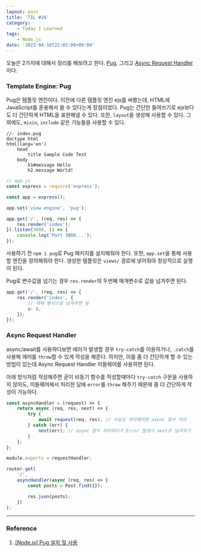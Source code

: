 ```yaml
---
layout: post
title: 'TIL #26'
category:
    - Today I Learned
tags:
    - Node.js
date: '2023-04-10T22:03:00+09:00'
---
```


오늘은 2가지에 대해서 정리를 해보려고 한다. <u>Pug</u>, 그리고 <u>Async Request Handler</u>이다.

### Template Engine: Pug

Pug은 템플릿 엔진이다. 이전에 다른 템플릿 엔진 ejs를 써봤는데, HTML에 JavaScript를 혼용해서 쓸 수 있다는게 장점이었다. Pug는 간단한 들여쓰기로 ejs보다도 더 간단하게 HTML을 표현해낼 수 있다. 또한, `layout`을 생성해 사용할 수 있다. 그 외에도, `mixin`, `include` 같은 기능들을 사용할 수 있다.

```pug
//- index.pug
doctype html
html(lang='en')
    head
        title Sample Code Test
    body
        h1#message Hello
        h2.message World!
```

```js
// app.js
const express = require('express');

const app = express();

app.set('view engine', 'pug');

app.get('/', (req, res) => {
    res.render('index');
}).listen(3000, () => {
    console.log('Port 3000...');
});
```

사용하기 전 `npm i pug`로 Pug 패키지를 설치해줘야 한다. 또한, `app.set`을 통해 사용할 엔진을 정의해줘야 한다. 생성한 템플릿은 `views/` 경로에 넣어줘야 정상적으로 실행이 된다.

Pug로 변수값을 넘기는 경우 `res.render`의 두번째 매개변수로 값을 넘겨주면 된다.

```js
app.get('/', (req, res) => {
    res.render('index', {
        // 객체 형식으로 넘겨주면 됨
        a: 0,
    });
});
```

### Async Request Handler

async/await를 사용하다보면 에러가 발생할 경우 `try-catch`를 이용하거나, `.catch`를 사용해 에러를 `throw`할 수 있게 작성을 해준다. 하지만, 이를 좀 더 간단하게 할 수 있는 방법이 있는데 Async Request Handler 미들웨어를 사용하면 된다.

아래 방식처럼 작성해주면 굳이 비동기 함수를 작성할때마다 `try-catch` 구문을 사용하지 않아도, 미들웨어에서 처리한 담에 `error`를 `throw` 해주기 때문에 좀 더 간단하게 작성이 가능하다.

```js
const asyncHandler = (request) => {
    return async (req, res, next) => {
        try {
            await request(req, res); // 사실상 처리해야한 async 함수 처리
        } catch (err) {
            next(err); // async 함수 처리하다가 Error 발생시 next로 넘겨주기
        }
    };
};

module.exports = requestHandler;
```

```js
router.get(
    '/',
    asyncHandler(async (req, res) => {
        const posts = Post.find({});

        res.json(posts);
    })
);
```

---

### Reference

1. [[Node.js] Pug 설치 및 사용](https://choice91.tistory.com/27)
